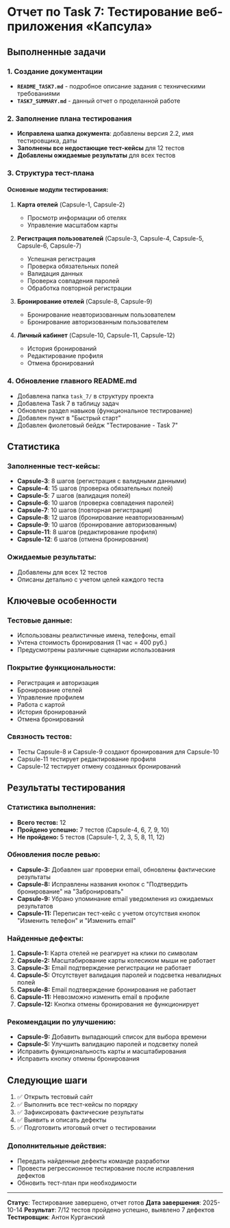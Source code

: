 # Отчет по Task 7: Тестирование веб-приложения «Капсула»

## Выполненные задачи

### 1. Создание документации
- **`README_TASK7.md`** - подробное описание задания с техническими требованиями
- **`TASK7_SUMMARY.md`** - данный отчет о проделанной работе

### 2. Заполнение плана тестирования
- **Исправлена шапка документа**: добавлены версия 2.2, имя тестировщика, даты
- **Заполнены все недостающие тест-кейсы** для 12 тестов
- **Добавлены ожидаемые результаты** для всех тестов

### 3. Структура тест-плана

#### Основные модули тестирования:
1. **Карта отелей** (Capsule-1, Capsule-2)
   - Просмотр информации об отелях
   - Управление масштабом карты

2. **Регистрация пользователей** (Capsule-3, Capsule-4, Capsule-5, Capsule-6, Capsule-7)
   - Успешная регистрация
   - Проверка обязательных полей
   - Валидация данных
   - Проверка совпадения паролей
   - Обработка повторной регистрации

3. **Бронирование отелей** (Capsule-8, Capsule-9)
   - Бронирование неавторизованным пользователем
   - Бронирование авторизованным пользователем

4. **Личный кабинет** (Capsule-10, Capsule-11, Capsule-12)
   - История бронирований
   - Редактирование профиля
   - Отмена бронирований

### 4. Обновление главного README.md
- Добавлена папка `task_7/` в структуру проекта
- Добавлена Task 7 в таблицу задач
- Обновлен раздел навыков (функциональное тестирование)
- Добавлен пункт в "Быстрый старт"
- Добавлен фиолетовый бейдж "Тестирование - Task 7"

## Статистика

### Заполненные тест-кейсы:
- **Capsule-3**: 8 шагов (регистрация с валидными данными)
- **Capsule-4**: 15 шагов (проверка обязательных полей)
- **Capsule-5**: 7 шагов (валидация полей)
- **Capsule-6**: 10 шагов (проверка совпадения паролей)
- **Capsule-7**: 10 шагов (повторная регистрация)
- **Capsule-8**: 12 шагов (бронирование неавторизованным)
- **Capsule-9**: 10 шагов (бронирование авторизованным)
- **Capsule-11**: 8 шагов (редактирование профиля)
- **Capsule-12**: 6 шагов (отмена бронирования)

### Ожидаемые результаты:
- Добавлены для всех 12 тестов
- Описаны детально с учетом целей каждого теста

## Ключевые особенности

### Тестовые данные:
- Использованы реалистичные имена, телефоны, email
- Учтена стоимость бронирования (1 час = 400 руб.)
- Предусмотрены различные сценарии использования

### Покрытие функциональности:
- Регистрация и авторизация
- Бронирование отелей
- Управление профилем
- Работа с картой
- История бронирований
- Отмена бронирований

### Связность тестов:
- Тесты Capsule-8 и Capsule-9 создают бронирования для Capsule-10
- Capsule-11 тестирует редактирование профиля
- Capsule-12 тестирует отмену созданных бронирований

## Результаты тестирования

### Статистика выполнения:
- **Всего тестов:** 12
- **Пройдено успешно:** 7 тестов (Capsule-4, 6, 7, 9, 10)
- **Не пройдено:** 5 тестов (Capsule-1, 2, 3, 5, 8, 11, 12)

### Обновления после ревью:
- **Capsule-3:** Добавлен шаг проверки email, обновлены фактические результаты
- **Capsule-8:** Исправлены названия кнопок с "Подтвердить бронирование" на "Забронировать"
- **Capsule-9:** Убрано упоминание email уведомления из ожидаемых результатов
- **Capsule-11:** Переписан тест-кейс с учетом отсутствия кнопок "Изменить телефон" и "Изменить email"

### Найденные дефекты:
1. **Capsule-1:** Карта отелей не реагирует на клики по символам
2. **Capsule-2:** Масштабирование карты колесиком мыши не работает
3. **Capsule-3:** Email подтверждение регистрации не работает
4. **Capsule-5:** Отсутствует валидация паролей и подсветка невалидных полей
5. **Capsule-8:** Email подтверждение бронирования не работает
6. **Capsule-11:** Невозможно изменить email в профиле
7. **Capsule-12:** Кнопка отмены бронирования не функционирует

### Рекомендации по улучшению:
- **Capsule-9:** Добавить выпадающий список для выбора времени
- **Capsule-5:** Улучшить валидацию паролей и подсветку полей
- Исправить функциональность карты и масштабирования
- Исправить кнопку отмены бронирования

## Следующие шаги

1. ✅ Открыть тестовый сайт
2. ✅ Выполнить все тест-кейсы по порядку
3. ✅ Зафиксировать фактические результаты
4. ✅ Выявить и описать дефекты
5. ✅ Подготовить итоговый отчет о тестировании

### Дополнительные действия:
- Передать найденные дефекты команде разработки
- Провести регрессионное тестирование после исправления дефектов
- Обновить тест-план при необходимости

---

**Статус**: Тестирование завершено, отчет готов
**Дата завершения**: 2025-10-14
**Результат**: 7/12 тестов пройдено успешно, выявлено 7 дефектов
**Тестировщик**: Антон Курганский
